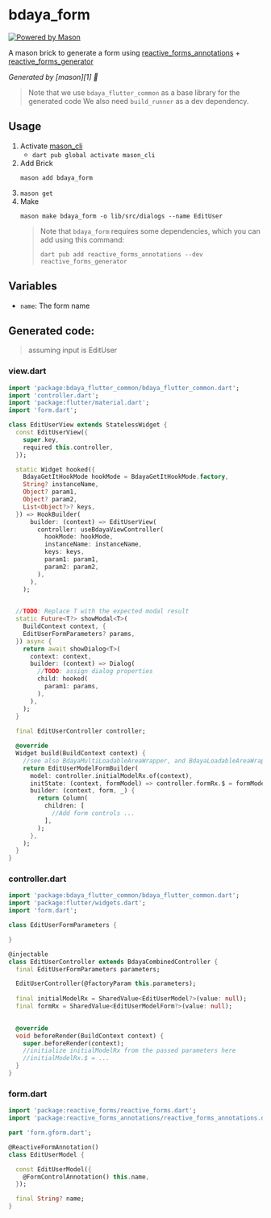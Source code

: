# bdaya_form

[![Powered by Mason](https://img.shields.io/endpoint?url=https%3A%2F%2Ftinyurl.com%2Fmason-badge)](https://github.com/felangel/mason)

A mason brick to generate a form using [reactive_forms_annotations](https://pub.dev/packages/reactive_forms_annotations) + [reactive_forms_generator](https://pub.dev/packages/reactive_forms_generator)

_Generated by [mason][1] 🧱_

> Note that we use `bdaya_flutter_common` as a base library for the generated code
> We also need `build_runner` as a dev dependency.


## Usage
1. Activate [mason_cli](https://pub.dev/packages/mason_cli)
    - `dart pub global activate mason_cli`
2. Add Brick
    ```
    mason add bdaya_form
    ```
3. `mason get`
4. Make
    ```
    mason make bdaya_form -o lib/src/dialogs --name EditUser
    ```
    > Note that `bdaya_form` requires some dependencies, which you can add using this command:
    >
    > `dart pub add reactive_forms_annotations --dev reactive_forms_generator`


## Variables

- `name`: The form name

## Generated code:
> assuming input is EditUser

### view.dart
```dart
import 'package:bdaya_flutter_common/bdaya_flutter_common.dart';
import 'controller.dart';
import 'package:flutter/material.dart';
import 'form.dart';

class EditUserView extends StatelessWidget {
  const EditUserView({
    super.key,
    required this.controller,
  });

  static Widget hooked({
    BdayaGetItHookMode hookMode = BdayaGetItHookMode.factory,
    String? instanceName,
    Object? param1,
    Object? param2,
    List<Object?>? keys,
  }) => HookBuilder(
      builder: (context) => EditUserView(
        controller: useBdayaViewController(
          hookMode: hookMode,
          instanceName: instanceName,
          keys: keys,
          param1: param1,
          param2: param2,
        ),
      ),
    );
  

  //TODO: Replace T with the expected modal result
  static Future<T?> showModal<T>(
    BuildContext context, {
    EditUserFormParameters? params,
  }) async {
    return await showDialog<T>(
      context: context,
      builder: (context) => Dialog(
        //TODO: assign dialog properties
        child: hooked(
          param1: params,
        ),
      ),
    );
  }
  
  final EditUserController controller;

  @override
  Widget build(BuildContext context) {    
    //see also BdayaMultiLoadableAreaWrapper, and BdayaLoadableAreaWrapper.custom
    return EditUserModelFormBuilder(
      model: controller.initialModelRx.of(context),
      initState: (context, formModel) => controller.formRx.$ = formModel,      
      builder: (context, form, _) {        
        return Column(
          children: [
            //Add form controls ...
          ],
        );
      },
    );
  }
}
```

### controller.dart
```dart
import 'package:bdaya_flutter_common/bdaya_flutter_common.dart';
import 'package:flutter/widgets.dart';
import 'form.dart';

class EditUserFormParameters {

}

@injectable
class EditUserController extends BdayaCombinedController {    
  final EditUserFormParameters parameters;

  EditUserController(@factoryParam this.parameters);
  
  final initialModelRx = SharedValue<EditUserModel?>(value: null);
  final formRx = SharedValue<EditUserModelForm?>(value: null);
  

  @override
  void beforeRender(BuildContext context) {
    super.beforeRender(context);
    //initialize initialModelRx from the passed parameters here
    //initialModelRx.$ = ... 
  }
}
```
### form.dart
```dart
import 'package:reactive_forms/reactive_forms.dart';
import 'package:reactive_forms_annotations/reactive_forms_annotations.dart';

part 'form.gform.dart';

@ReactiveFormAnnotation()
class EditUserModel {

  const EditUserModel({
    @FormControlAnnotation() this.name,
  });  

  final String? name;
}
```